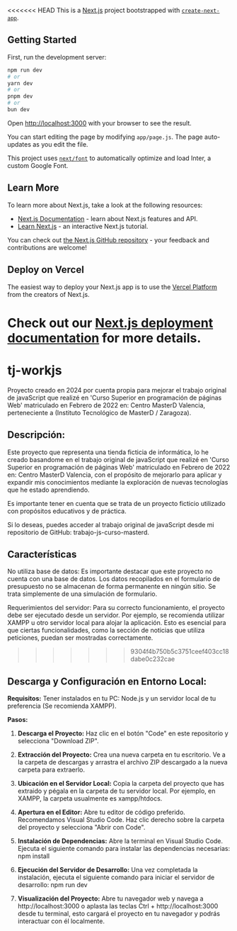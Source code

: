 <<<<<<< HEAD
This is a [Next.js](https://nextjs.org/) project bootstrapped with [`create-next-app`](https://github.com/vercel/next.js/tree/canary/packages/create-next-app).

## Getting Started

First, run the development server:

```bash
npm run dev
# or
yarn dev
# or
pnpm dev
# or
bun dev
```

Open [http://localhost:3000](http://localhost:3000) with your browser to see the result.

You can start editing the page by modifying `app/page.js`. The page auto-updates as you edit the file.

This project uses [`next/font`](https://nextjs.org/docs/basic-features/font-optimization) to automatically optimize and load Inter, a custom Google Font.

## Learn More

To learn more about Next.js, take a look at the following resources:

- [Next.js Documentation](https://nextjs.org/docs) - learn about Next.js features and API.
- [Learn Next.js](https://nextjs.org/learn) - an interactive Next.js tutorial.

You can check out [the Next.js GitHub repository](https://github.com/vercel/next.js/) - your feedback and contributions are welcome!

## Deploy on Vercel

The easiest way to deploy your Next.js app is to use the [Vercel Platform](https://vercel.com/new?utm_medium=default-template&filter=next.js&utm_source=create-next-app&utm_campaign=create-next-app-readme) from the creators of Next.js.

Check out our [Next.js deployment documentation](https://nextjs.org/docs/deployment) for more details.
=======
# tj-workjs
Proyecto creado en 2024 por cuenta propia para mejorar el trabajo original de javaScript que realizé en 'Curso Superior en programación de páginas Web' matriculado en Febrero de 2022 en: Centro MasterD Valencia, perteneciente a (Instituto Tecnológico de MasterD / Zaragoza).

## Descripción:
Este proyecto que representa una tienda ficticia de informática, lo he creado basandome en el trabajo original de javaScript que realizé en 'Curso Superior en programación de páginas Web' matriculado en Febrero de 2022 en: Centro MasterD Valencia, con el propósito de mejorarlo para aplicar y expandir mis conocimientos mediante la exploración de nuevas tecnologías que he estado aprendiendo.

Es importante tener en cuenta que se trata de un proyecto ficticio utilizado con propósitos educativos y de práctica.

Si lo deseas, puedes acceder al trabajo original de javaScript desde mi repositorio de GitHub: trabajo-js-curso-masterd.

## Características
No utiliza base de datos: Es importante destacar que este proyecto no cuenta con una base de datos. Los datos recopilados en el formulario de presupuesto no se almacenan de forma permanente en ningún sitio. Se trata simplemente de una simulación de formulario.

Requerimientos del servidor: Para su correcto funcionamiento, el proyecto debe ser ejecutado desde un servidor. Por ejemplo, se recomienda utilizar XAMPP u otro servidor local para alojar la aplicación. Esto es esencial para que ciertas funcionalidades, como la sección de noticias que utiliza peticiones, puedan ser mostradas correctamente.
>>>>>>> 9304f4b750b5c3751ceef403cc18dabe0c232cae

## Descarga y Configuración en Entorno Local:

**Requisitos:**
Tener instalados en tu PC: Node.js y un servidor local de tu preferencia (Se recomienda XAMPP).

**Pasos:**

1. **Descarga el Proyecto:**
Haz clic en el botón "Code" en este repositorio y selecciona "Download ZIP".

2. **Extracción del Proyecto:**
Crea una nueva carpeta en tu escritorio.
Ve a la carpeta de descargas y arrastra el archivo ZIP descargado a la nueva carpeta para extraerlo.

3. **Ubicación en el Servidor Local:**
Copia la carpeta del proyecto que has extraido y pégala en la carpeta de tu servidor local. Por ejemplo, en XAMPP, la carpeta usualmente es xampp/htdocs.

4. **Apertura en el Editor:**
Abre tu editor de código preferido. Recomendamos Visual Studio Code.
Haz clic derecho sobre la carpeta del proyecto y selecciona "Abrir con Code".

5. **Instalación de Dependencias:**
Abre la terminal en Visual Studio Code.
Ejecuta el siguiente comando para instalar las dependencias necesarias: npm install

6. **Ejecución del Servidor de Desarrollo:**
Una vez completada la instalación, ejecuta el siguiente comando para iniciar el servidor de desarrollo: npm run dev

7. **Visualización del Proyecto:**
Abre tu navegador web y navega a http://localhost:3000 o aplasta las teclas Ctrl + http://localhost:3000 desde tu terminal, esto cargará el proyecto en tu navegador y podrás interactuar con él localmente.
